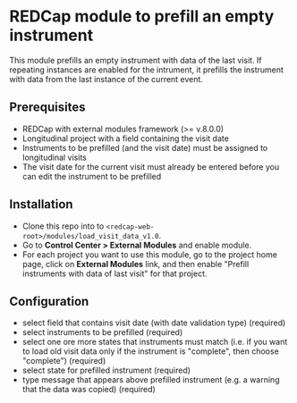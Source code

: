 # REDCap module to prefill an empty instrument
This module prefills an empty instrument with data of the last visit. 
If repeating instances are enabled for the intrument, it prefills the instrument with data from the last instance of the current event.

## Prerequisites
- REDCap with external modules framework (>= v.8.0.0)
- Longitudinal project with a field containing the visit date
- Instruments to be prefilled (and the visit date) must be assigned to longitudinal visits
- The visit date for the current visit must already be entered before you can edit the instrument to be prefilled 

## Installation
- Clone this repo into to `<redcap-web-root>/modules/load_visit_data_v1.0`.
- Go to **Control Center > External Modules** and enable module.
- For each project you want to use this module, go to the project home page, click on **External Modules** link, and then enable "Prefill instruments with data of last visit" for that project.

## Configuration
- select field that contains visit date (with date validation type) (required)
- select instruments to be prefilled (required)
- select one ore more states that instruments must match (i.e. if you want to load old visit data only if the instrument is "complete", then choose "complete") (required)
- select state for prefilled instrument (required)
- type message that appears above prefilled instrument (e.g. a warning that the data was copied) (required)